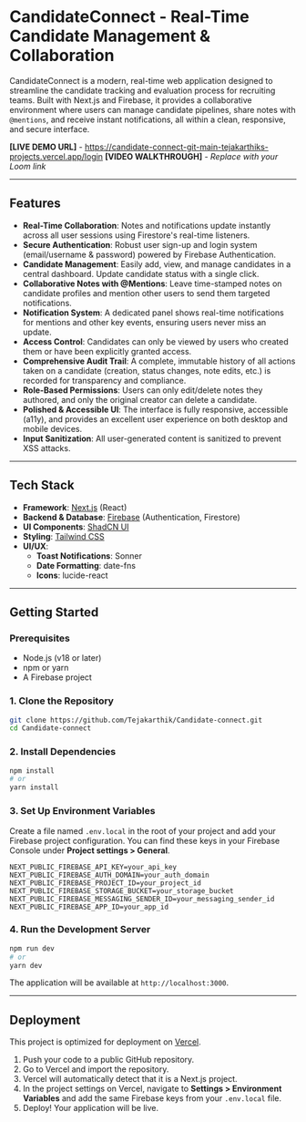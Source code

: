 # CandidateConnect - Real-Time Candidate Management & Collaboration

CandidateConnect is a modern, real-time web application designed to streamline the candidate tracking and evaluation process for recruiting teams. Built with Next.js and Firebase, it provides a collaborative environment where users can manage candidate pipelines, share notes with `@mentions`, and receive instant notifications, all within a clean, responsive, and secure interface.

**[LIVE DEMO URL]** - https://candidate-connect-git-main-tejakarthiks-projects.vercel.app/login
**[VIDEO WALKTHROUGH]** - *Replace with your Loom link*

---

## Features

*   **Real-Time Collaboration**: Notes and notifications update instantly across all user sessions using Firestore's real-time listeners.
*   **Secure Authentication**: Robust user sign-up and login system (email/username & password) powered by Firebase Authentication.
*   **Candidate Management**: Easily add, view, and manage candidates in a central dashboard. Update candidate status with a single click.
*   **Collaborative Notes with @Mentions**: Leave time-stamped notes on candidate profiles and mention other users to send them targeted notifications.
*   **Notification System**: A dedicated panel shows real-time notifications for mentions and other key events, ensuring users never miss an update.
*   **Access Control**: Candidates can only be viewed by users who created them or have been explicitly granted access.
*   **Comprehensive Audit Trail**: A complete, immutable history of all actions taken on a candidate (creation, status changes, note edits, etc.) is recorded for transparency and compliance.
*   **Role-Based Permissions**: Users can only edit/delete notes they authored, and only the original creator can delete a candidate.
*   **Polished & Accessible UI**: The interface is fully responsive, accessible (a11y), and provides an excellent user experience on both desktop and mobile devices.
*   **Input Sanitization**: All user-generated content is sanitized to prevent XSS attacks.

---

## Tech Stack

*   **Framework**: [Next.js](https://nextjs.org/) (React)
*   **Backend & Database**: [Firebase](https://firebase.google.com/) (Authentication, Firestore)
*   **UI Components**: [ShadCN UI](https://ui.shadcn.com/)
*   **Styling**: [Tailwind CSS](https://tailwindcss.com/)
*   **UI/UX**:
    *   **Toast Notifications**: Sonner
    *   **Date Formatting**: date-fns
    *   **Icons**: lucide-react

---

## Getting Started

### Prerequisites

*   Node.js (v18 or later)
*   npm or yarn
*   A Firebase project

### 1. Clone the Repository

```bash
git clone https://github.com/Tejakarthik/Candidate-connect.git
cd Candidate-connect
```

### 2. Install Dependencies

```bash
npm install
# or
yarn install
```

### 3. Set Up Environment Variables

Create a file named `.env.local` in the root of your project and add your Firebase project configuration. You can find these keys in your Firebase Console under **Project settings > General**.

```
NEXT_PUBLIC_FIREBASE_API_KEY=your_api_key
NEXT_PUBLIC_FIREBASE_AUTH_DOMAIN=your_auth_domain
NEXT_PUBLIC_FIREBASE_PROJECT_ID=your_project_id
NEXT_PUBLIC_FIREBASE_STORAGE_BUCKET=your_storage_bucket
NEXT_PUBLIC_FIREBASE_MESSAGING_SENDER_ID=your_messaging_sender_id
NEXT_PUBLIC_FIREBASE_APP_ID=your_app_id
```

### 4. Run the Development Server

```bash
npm run dev
# or
yarn dev
```

The application will be available at `http://localhost:3000`.

---

## Deployment

This project is optimized for deployment on [Vercel](https://vercel.com/).

1.  Push your code to a public GitHub repository.
2.  Go to Vercel and import the repository.
3.  Vercel will automatically detect that it is a Next.js project.
4.  In the project settings on Vercel, navigate to **Settings > Environment Variables** and add the same Firebase keys from your `.env.local` file.
5.  Deploy! Your application will be live. 
